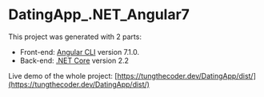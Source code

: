 # DatingApp_.NET_Angular7

This project was generated with 2 parts:
* Front-end: [Angular CLI](https://github.com/angular/angular-cli) version 7.1.0.
* Back-end: [.NET Core](https://github.com/dotnet/core) version 2.2

Live demo of the whole project: [https://tungthecoder.dev/DatingApp/dist/](https://tungthecoder.dev/DatingApp/dist/)